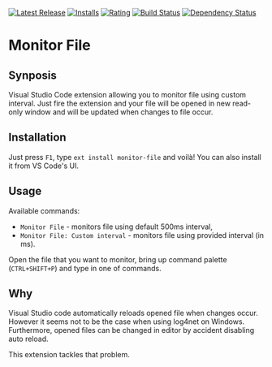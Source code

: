 [![Latest Release](https://vsmarketplacebadge.apphb.com/version-short/rkostrzewski.monitor-file.svg)](https://marketplace.visualstudio.com/items?itemName=rkostrzewski.monitor-file) [![Installs](https://vsmarketplacebadge.apphb.com/installs/rkostrzewski.monitor-file.svg)](https://marketplace.visualstudio.com/items?itemName=rkostrzewski.monitor-file) [![Rating](https://vsmarketplacebadge.apphb.com/rating-short/rkostrzewski.monitor-file.svg)](https://marketplace.visualstudio.com/items?itemName=rkostrzewski.monitor-file) [![Build Status](https://travis-ci.org/rkostrzewski/vscode-monitor-file.svg)](https://travis-ci.org/rkostrzewski/vscode-monitor-file) [![Dependency Status](https://david-dm.org/rkostrzewski/vscode-monitor-file/status.svg)](https://david-dm.org/rkostrzewski/vscode-monitor-file)

# Monitor File

## Synposis

Visual Studio Code extension allowing you to monitor file using custom interval.
Just fire the extension and your file will be opened in new read-only window and will be updated when changes to file occur.

## Installation

Just press `F1`, type `ext install monitor-file` and voilà!
You can also install it from VS Code's UI.

## Usage

Available commands:
- `Monitor File` - monitors file using default 500ms interval,
- `Monitor File: Custom interval` - monitors file using provided interval (in ms).

Open the file that you want to monitor, bring up command palette (`CTRL+SHIFT+P`) and type in one of commands. 

## Why

Visual Studio code automatically reloads opened file when changes occur.
However it seems not to be the case when using log4net on Windows. Furthermore, opened files can be changed in editor by accident disabling auto reload.

This extension tackles that problem.  